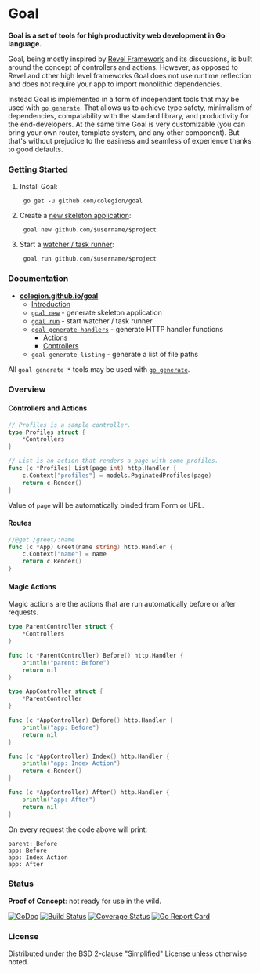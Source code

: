 # Goal
**Goal is a set of tools for high productivity web development in Go language.**

Goal, being mostly inspired by [Revel Framework](https://github.com/revel/revel)
and its discussions, is built around the concept of controllers and actions.
However, as opposed to Revel and other high level frameworks Goal does not use runtime
reflection and does not require your app to import monolithic dependencies.

Instead Goal is implemented in a form of independent tools that
may be used with [`go generate`](https://blog.golang.org/generate).
That allows us to achieve type safety, minimalism of dependencies,
compatability with the standard library, and productivity for the end-developers.
At the same time Goal is very customizable (you can bring your own router, template system,
and any other component). But that's without prejudice to the easiness and seamless of experience
thanks to good defaults.

### Getting Started

1. Install Goal:

        go get -u github.com/colegion/goal

2. Create a [new skeleton application](https://colegion.github.io/goal/manual/new/index.html):

        goal new github.com/$username/$project

3. Start a [watcher / task runner](https://colegion.github.io/goal/manual/run/index.html):

        goal run github.com/$username/$project

### Documentation

* **[colegion.github.io/goal](https://colegion.github.io/goal)**
  * [Introduction](https://colegion.github.io/goal/manual/index.html)
  * [`goal new`](https://colegion.github.io/goal/manual/new/index.html) - generate skeleton application
  * [`goal run`](https://colegion.github.io/goal/manual/run/index.html) - start watcher / task runner
  * [`goal generate handlers`](https://colegion.github.io/goal/manual/handlers/index.html) - generate HTTP handler functions
    * [Actions](https://colegion.github.io/goal/manual/handlers/actions.html)
    * [Controllers](https://colegion.github.io/goal/manual/handlers/controllers.html)
  * `goal generate listing` - generate a list of file paths

All `goal generate *` tools may be used with [`go generate`](https://blog.golang.org/generate).

### Overview

#### Controllers and Actions

```go
// Profiles is a sample controller.
type Profiles struct {
	*Controllers
}

// List is an action that renders a page with some profiles.
func (c *Profiles) List(page int) http.Handler {
	c.Context["profiles"] = models.PaginatedProfiles(page)
	return c.Render()
}
```
Value of `page` will be automatically binded from Form or URL.

#### Routes

```go
//@get /greet/:name
func (c *App) Greet(name string) http.Handler {
	c.Context["name"] = name
	return c.Render()
}
```

#### Magic Actions

Magic actions are the actions that are run automatically before or after requests.
```go
type ParentController struct {
	*Controllers
}

func (c *ParentController) Before() http.Handler {
	println("parent: Before")
	return nil
}

type AppController struct {
	*ParentController
}

func (c *AppController) Before() http.Handler {
	println("app: Before")
	return nil
}

func (c *AppController) Index() http.Handler {
	println("app: Index Action")
	return c.Render()
}

func (c *AppController) After() http.Handler {
	println("app: After")
	return nil
}
```
On every request the code above will print:
```
parent: Before
app: Before
app: Index Action
app: After
```

### Status

**Proof of Concept**: not ready for use in the wild.

[![GoDoc](https://godoc.org/github.com/colegion/goal?status.svg)](https://godoc.org/github.com/colegion/goal)
[![Build Status](https://travis-ci.org/colegion/goal.svg?branch=master)](https://travis-ci.org/colegion/goal)
[![Coverage Status](https://coveralls.io/repos/colegion/goal/badge.svg?branch=master)](https://coveralls.io/r/colegion/goal?branch=master)
[![Go Report Card](http://goreportcard.com/badge/colegion/goal?t=3)](http:/goreportcard.com/report/colegion/goal)

### License
Distributed under the BSD 2-clause "Simplified" License unless otherwise noted.
